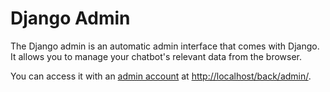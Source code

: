 # Django Admin

The Django admin is an automatic admin interface that comes with Django. It allows you to manage your chatbot's relevant data from the browser.

You can access it with an <a href="/en/latest/modules/installations/index.html#set-up">admin account</a> at [http://localhost/back/admin/](http://localhost/back/admin/).
